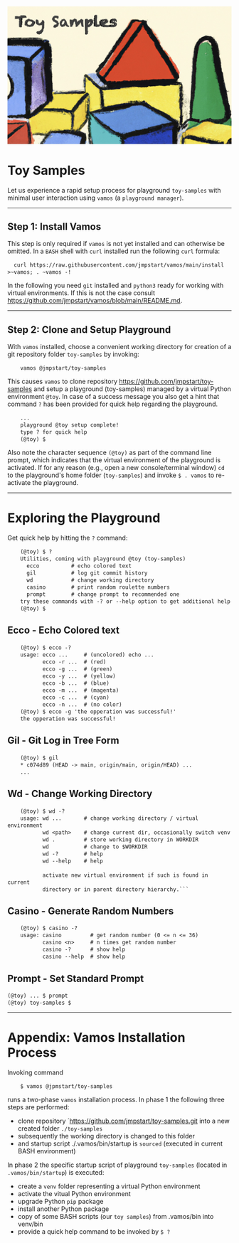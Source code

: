 ![Vamos](./.vamos/toy-samples.jpg)

# Toy Samples

Let us experience a rapid setup process for playground `toy-samples` with minimal user
interaction using `vamos` (a `playground manager`).

--------------------------------------------------------------------------------

## Step 1: Install Vamos

This step is only required if `vamos` is not yet installed and can otherwise be omitted.
In a `BASH` shell with `curl` installed run the following `curl` formula:

```
  curl https://raw.githubusercontent.com/jmpstart/vamos/main/install >~vamos; . ~vamos -!
```

In the following you need `git` installed and `python3` ready for working with
virtual environments. If this is not the case consult https://github.com/jmpstart/vamos/blob/main/README.md.

--------------------------------------------------------------------------------


## Step 2: Clone and Setup Playground

With `vamos` installed, choose a convenient working directory for creation of a
git repository folder `toy-samples` by invoking:

```
    vamos @jmpstart/toy-samples
```

This causes `vamos` to clone repository https://github.com/jmpstart/toy-samples
and setup a playground (toy-samples) managed by a virtual Python environment
`@toy`. In case of a success message you also get a hint
that command `?` has been provided for quick help regarding the playground.

```
    ...
    playground @toy setup complete!
    type ? for quick help
    (@toy) $
```

Also note the character sequence `(@toy)` as part of the command line prompt, which indicates
that the virtual environment of the playground is activated.
If for any reason (e.g., open a new console/terminal window) `cd` to the playground's home
folder (`toy-samples`) and invoke `$ . vamos` to re-activate the playground.

--------------------------------------------------------------------------------

# Exploring the Playground

Get quick help by hitting the `?` command:

```
    (@toy) $ ?
    Utilities, coming with playground @toy (toy-samples)
      ecco          # echo colored text
      gil           # log git commit history
      wd            # change working directory
      casino        # print random roulette numbers
      prompt        # change prompt to recommended one
    try these commands with -? or --help option to get additional help
    (@toy) $
```

## Ecco - Echo Colored text

```
    (@toy) $ ecco -?
    usage: ecco ...     # (uncolored) echo ...
           ecco -r ...  # (red)
           ecco -g ...  # (green)
           ecco -y ...  # (yellow)
           ecco -b ...  # (blue)
           ecco -m ...  # (magenta)
           ecco -c ...  # (cyan)
           ecco -n ...  # (no color)    
    (@toy) $ ecco -g 'the opperation was successful!'
    the opperation was successful!
```


## Gil - Git Log in Tree Form

```
    (@toy) $ gil
    * c074d89 (HEAD -> main, origin/main, origin/HEAD) ...
    ...
```


## Wd - Change Working Directory

```
    (@toy) $ wd -?
    usage: wd ...       # change working directory / virtual environment
           wd <path>    # change current dir, occasionally switch venv
           wd .         # store working directory in WORKDIR
           wd           # change to $WORKDIR
           wd -?        # help
           wd --help    # help

           activate new virtual environment if such is found in current
           directory or in parent directory hierarchy.```
```

## Casino - Generate Random Numbers

```
    (@toy) $ casino -?
    usage: casino         # get random number (0 <= n <= 36)
           casino <n>     # n times get random number
           casino -?      # show help
           casino --help  # show help
```

## Prompt - Set Standard Prompt

```
(@toy) ... $ prompt
(@toy) toy-samples $
```

--------------------------------------------------------------------------------

# Appendix: Vamos Installation Process

Invoking command

```
    $ vamos @jpmstart/toy-samples
```

runs a two-phase `vamos` installation process. In phase 1 the following three steps are performed:

* clone repository ´https://github.com/jmpstart/toy-samples.git into a new created folder `./toy-samples`
* subsequently the working directory is changed to this folder
* and startup script ./.vamos/bin/startup is `sourced` (executed in current BASH environment)

In phase 2 the specific startup script of
playground `toy-samples` (located in `.vamos/bin/startup`) is executed:

* create a `venv` folder representing a virtual Python environment
* activate the vitual Python environment
* upgrade Python `pip` package
* install another Python package
* copy of some BASH scripts (our `toy samples`) from .vamos/bin into venv/bin
* provide a quick help command to be invoked by `$ ?`
